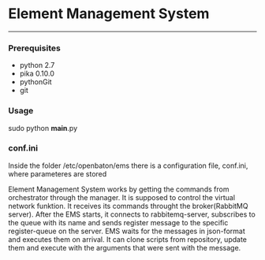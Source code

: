 # Element Management System
------


### Prerequisites

* python 2.7 
* pika 0.10.0
* pythonGit
* git

### Usage

sudo python __main__.py

### conf.ini

Inside the folder /etc/openbaton/ems there is a configuration file, conf.ini, where parameteres are stored



Element Management System works by getting the commands from orchestrator through the manager. It is supposed to control the virtual network funktion. It receives its commands throught the broker(RabbitMQ server).
After the EMS starts, it connects to rabbitemq-server, subscribes to the queue with its name and sends register message to the specific register-queue on the server.
EMS waits for the messages in json-format and executes them on arrival. It can clone scripts from repository, update them and execute with the arguments that were sent with the message.
